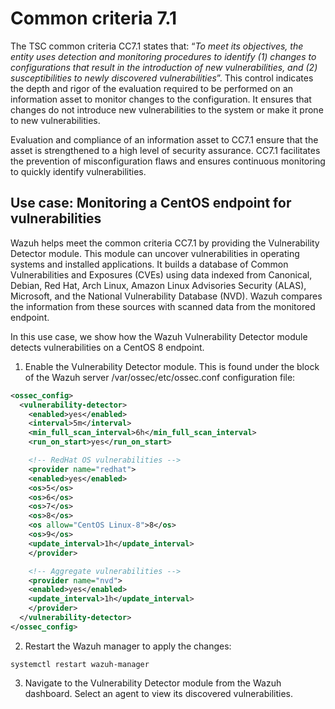 # Common criteria 7.1

The TSC common criteria CC7.1 states that: “*To meet its objectives, the entity uses detection and monitoring procedures to identify (1) changes to configurations that result in the introduction of new vulnerabilities, and (2) susceptibilities to newly discovered vulnerabilities*”. This control indicates the depth and rigor of the evaluation required to be performed on an information asset to monitor changes to the configuration. It ensures that changes do not introduce new vulnerabilities to the system or make it prone to new vulnerabilities.

Evaluation and compliance of an information asset to CC7.1 ensure that the asset is strengthened to a high level of security assurance. CC7.1 facilitates the prevention of misconfiguration flaws and ensures continuous monitoring to quickly identify vulnerabilities.

## Use case: Monitoring a CentOS endpoint for vulnerabilities

Wazuh helps meet the common criteria CC7.1 by providing the Vulnerability Detector module. This module can uncover vulnerabilities in operating systems and installed applications. It builds a database of Common Vulnerabilities and Exposures (CVEs) using data indexed from Canonical, Debian, Red Hat, Arch Linux, Amazon Linux Advisories Security (ALAS), Microsoft, and the National Vulnerability Database (NVD). Wazuh compares the information from these sources with scanned data from the monitored endpoint.

In this use case, we show how the Wazuh Vulnerability Detector module detects vulnerabilities on a CentOS 8 endpoint.

1. Enable the Vulnerability Detector module. This is found under the <vulnerability-detector> block of the Wazuh server /var/ossec/etc/ossec.conf configuration file:

```xml
<ossec_config>
  <vulnerability-detector>
    <enabled>yes</enabled>
    <interval>5m</interval>
    <min_full_scan_interval>6h</min_full_scan_interval>
    <run_on_start>yes</run_on_start>

    <!-- RedHat OS vulnerabilities -->
    <provider name="redhat">
    <enabled>yes</enabled>
    <os>5</os>
    <os>6</os>
    <os>7</os>
    <os>8</os>
    <os allow="CentOS Linux-8">8</os>
    <os>9</os>
    <update_interval>1h</update_interval>
    </provider>

    <!-- Aggregate vulnerabilities -->
    <provider name="nvd">
    <enabled>yes</enabled>
    <update_interval>1h</update_interval>
    </provider>
  </vulnerability-detector>
</ossec_config>
```

2. Restart the Wazuh manager to apply the changes:

`systemctl restart wazuh-manager`

3. Navigate to the Vulnerability Detector module from the Wazuh dashboard. Select an agent to view its discovered vulnerabilities.